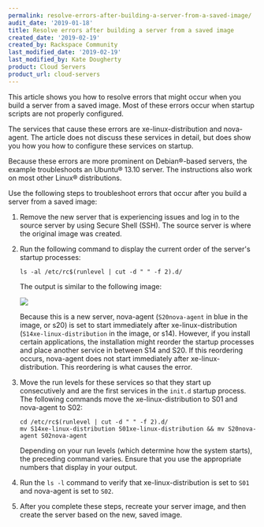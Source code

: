 ```yaml
---
permalink: resolve-errors-after-building-a-server-from-a-saved-image/
audit_date: '2019-01-18'
title: Resolve errors after building a server from a saved image
created_date: '2019-02-19'
created_by: Rackspace Community
last_modified_date: '2019-02-19'
last_modified_by: Kate Dougherty
product: Cloud Servers
product_url: cloud-servers
---
```


This article shows you how to resolve errors that might occur when you build a
server from a saved image. Most of these errors occur when startup scripts are
not properly configured.

The services that cause these errors are xe-linux-distribution and
nova-agent. The article does not discuss these services in detail, but does
show you how you how to configure these services on startup.

Because these errors are more prominent on Debian&reg;-based servers, the
example troubleshoots an Ubuntu&reg; 13.10 server. The instructions also work
on most other Linux&reg; distributions.

Use the following steps to troubleshoot errors that occur after you build a
server from a saved image:

1. Remove the new server that is experiencing issues and log in to the source
   server by using Secure Shell (SSH). The source server is where the original
   image was created.

2. Run the following command to display the current order of the server's
   startup processes:

       ls -al /etc/rc$(runlevel | cut -d " " -f 2).d/

   The output is similar to the following image:

   <img src="{% asset_path cloud-servers/resolve-errors-after-building-a-server-from-a-saved-image/picture1.png %}" />

   Because this is a new server, nova-agent (`S20nova-agent` in blue in the
   image, or s20) is set to start immediately after xe-linux-distribution
   (`S14xe-linux-distribution` in the image, or s14). However, if you
   install certain applications, the installation might reorder the startup
   processes and place another service in between S14 and S20. If this
   reordering occurs, nova-agent does not start immediately after
   xe-linux-distribution. This reordering is what causes the error.

3. Move the run levels for these services so that they start up consecutively
   and are the first services in the `init.d` startup process. The following
   commands move the xe-linux-distribution to S01 and nova-agent to S02:

       cd /etc/rc$(runlevel | cut -d " " -f 2).d/
       mv S14xe-linux-distribution S01xe-linux-distribution && mv S20nova-agent S02nova-agent

   Depending on your run levels (which determine how the system starts),
   the preceding command varies. Ensure that you use the appropriate numbers
   that display in your output.

4. Run the `ls -l` command to verify that xe-linux-distribution is set to `S01`
   and nova-agent is set to `S02`.

5. After you complete these steps, recreate your server image, and then create
  the server based on the new, saved image.

